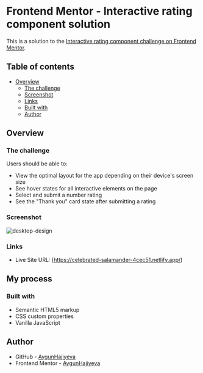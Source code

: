 # Frontend Mentor - Interactive rating component solution

This is a solution to the [Interactive rating component challenge on Frontend Mentor](https://www.frontendmentor.io/challenges/interactive-rating-component-koxpeBUmI).

## Table of contents

- [Overview](#overview)
  - [The challenge](#the-challenge)
  - [Screenshot](#screenshot)
  - [Links](#links)
  - [Built with](#built-with)
  - [Author](#author)

## Overview

### The challenge

Users should be able to:

- View the optimal layout for the app depending on their device's screen size
- See hover states for all interactive elements on the page
- Select and submit a number rating
- See the "Thank you" card state after submitting a rating

### Screenshot
![desktop-design](https://user-images.githubusercontent.com/99952793/198369717-8b177126-b329-4a51-be37-2ba6cceb8df8.jpg)


### Links
- Live Site URL: [https://celebrated-salamander-4cec51.netlify.app/)

## My process

### Built with

- Semantic HTML5 markup
- CSS custom properties
- Vanilla JavaScript
 
## Author

- GitHub - [AygunHajiyeva](https://github.com/AygunHajiyeva)
- Frontend Mentor - [AygunHajiyeva](https://www.frontendmentor.io/profile/AygunHajiyeva)


